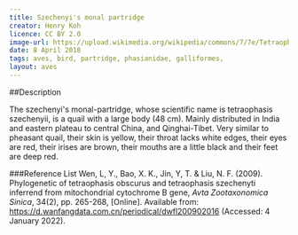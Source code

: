```yaml
---
title: Szechenyi's monal partridge
creator: Henry Koh
licence: CC BY 2.0
image-url: https://upload.wikimedia.org/wikipedia/commons/7/7e/Tetraophasis_szechenyii%2C_Garz%C3%AA_Tibetan_AP%2C_Sichuan_9S3A9052.jpg
date: 8 April 2018
tags: aves, bird, partridge, phasianidae, galliformes,
layout: aves
---
```

##Description

The szechenyi's monal-partridge, whose scientific name is tetraophasis szechenyii, is a quail with a large body (48 cm). Mainly distributed in India and eastern plateau to central China, and Qinghai-Tibet. Very similar to pheasant quail, their skin is yellow, their throat lacks white edges, their eyes are red, their irises are brown, their mouths are a little black and their feet are deep red.

###Reference List
Wen, L, Y., Bao, X. K., Jin, Y, T. & Liu, N. F. (2009). Phylogenetic of tetraophasis obscurus and tetraophasis szechenyti inferrend from mitochondrial cytochrome B gene, _Avta Zootaxonomica Sinica_, 34(2), pp. 265-268, [Online]. Available from: https://d.wanfangdata.com.cn/periodical/dwfl200902016 (Accessed: 4 January 2022).